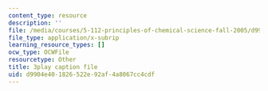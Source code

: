 ```yaml
---
content_type: resource
description: ''
file: /media/courses/5-112-principles-of-chemical-science-fall-2005/d9904e401826522e92af4a8067cc4cdf_HT4sxODPR2Q.vtt
file_type: application/x-subrip
learning_resource_types: []
ocw_type: OCWFile
resourcetype: Other
title: 3play caption file
uid: d9904e40-1826-522e-92af-4a8067cc4cdf
---
```

